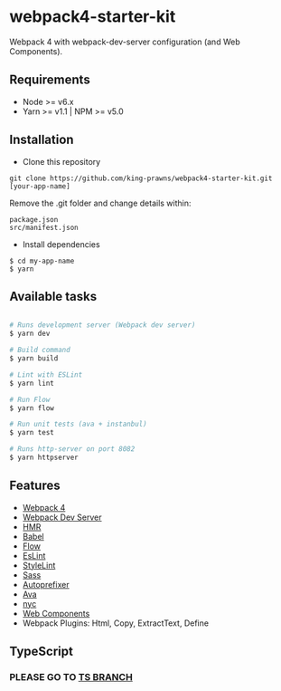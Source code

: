 # webpack4-starter-kit

Webpack 4 with webpack-dev-server configuration (and Web Components).

## Requirements

- Node >= v6.x
- Yarn >= v1.1 | NPM >= v5.0

## Installation

* Clone this repository

```
git clone https://github.com/king-prawns/webpack4-starter-kit.git [your-app-name]
```

Remove the .git folder and change details within:

```
package.json
src/manifest.json
```

* Install dependencies

```
$ cd my-app-name
$ yarn
```

## Available tasks

```sh

# Runs development server (Webpack dev server)
$ yarn dev

# Build command
$ yarn build

# Lint with ESLint
$ yarn lint

# Run Flow
$ yarn flow

# Run unit tests (ava + instanbul)
$ yarn test

# Runs http-server on port 8082
$ yarn httpserver

```

## Features

* [Webpack 4](https://github.com/webpack/webpack)
* [Webpack Dev Server](https://github.com/webpack/webpack-dev-server)
* [HMR](https://webpack.js.org/concepts/hot-module-replacement/)
* [Babel](https://babeljs.io/)
* [Flow](https://flow.org/)
* [EsLint](https://eslint.org/docs/user-guide/getting-started)
* [StyleLint](https://github.com/stylelint/stylelint)
* [Sass](https://github.com/webpack-contrib/sass-loader)
* [Autoprefixer](https://github.com/postcss/autoprefixer)
* [Ava](https://github.com/avajs/ava)
* [nyc](https://github.com/istanbuljs/nyc)
* [Web Components](https://developer.mozilla.org/en-US/docs/Web/Web_Components)
* Webpack Plugins: Html, Copy, ExtractText, Define

## TypeScript

### PLEASE GO TO [TS BRANCH](https://github.com/king-prawns/webpack4-starter-kit/tree/typescript)
